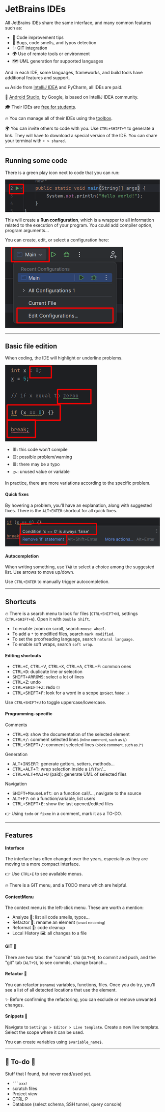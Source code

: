 # JetBrains IDEs

<div class="row row-cols-md-2"><div>

All JetBrains IDEs share the same interface, and many common features such as:

* 🚀 Code improvement tips
* 🧼 Bugs, code smells, and typos detection
* ✨ GIT integration
* 🌍 Use of remote tools or environment
* 🗺️ UML generation for supported languages

And in each IDE, some languages, frameworks, and build tools have additional features and support. 
</div><div>

💵 Aside from [IntelliJ IDEA](../idea/index.md) and PyCharm, all IDEs are paid.

📱 [Android Studio](https://developer.android.com/studio), by Google, is based on IntelliJ IDEA community.

🎓 Their IDEs are [free for students](https://www.jetbrains.com/shop/eform/students).

🔥 You can manage all of their IDEs using the [toolbox](https://www.jetbrains.com/toolbox-app/).

🌍 You can invite others to code with you. Use `CTRL+SHIFT+Y` to generate a link. They will have to download a special version of the IDE. You can share your terminal with `+ > shared`.
</div></div>

<hr class="sep-both">

## Running some code

<div class="row row-cols-md-2"><div>

There is a green play icon next to code that you can run:

![run](_images/run.png)

This will create a **Run configuration**, which is a wrapper to all information related to the execution of your program. You could add compiler option, program arguments...
</div><div>

You can create, edit, or select a configuration here:

![run_config](_images/run_config.png)
</div></div>

<hr class="sep-both">

## Basic file edition

<div class="row row-cols-md-2"><div>

When coding, the IDE will highlight or underline problems.

<div class="row row-cols-md-2"><div>

![editing](_images/editing.png)
</div><div>

* 🟥: this code won't compile
* 🟨: possible problem/warning
* 🟩: there may be a typo
* 🌫️: unused value or variable

In practice, there are more variations according to the specific problem.
</div></div>
</div><div>

#### Quick fixes

By hovering a problem, you'll have an explanation, along with suggested fixes. There is the `ALT+ENTER` shortcut for all quick fixes.

![Quick fixes](_images/quick_fixes.png)

#### Autocompletion

When writing something, use `TAB` to select a choice among the suggested list. Use arrows to move up/down.

Use `CTRL+ENTER` to manually trigger autocompletion.
</div></div>

<hr class="sep-both">

## Shortcuts

<div class="row row-cols-md-2"><div>

🔥 There is a search menu to look for files (`CTRL+SHIFT+N`), settings (`CTRL+SHIFT+A`). Open it with `Double Shift`.

* To enable zoom on scroll, search `mouse wheel`.
* To add a `*` to modified files, search `mark modified`.
* To set the proofreading language, search `natural language`.
* To enable soft wraps, search `soft wrap`.

#### Editing shortcuts

* <kbd>CTRL+C</kbd>, <kbd>CTRL+V</kbd>, <kbd>CTRL+X</kbd>, <kbd>CTRL+A</kbd>, <kbd>CTRL+F</kbd>: common ones
* <kbd>CTRL+D</kbd>: duplicate line or selection
* <kbd>SHIFT+ARROWS</kbd>: select a lot of lines
* <kbd>CTRL+Z</kbd>: undo
* <kbd>CTRL+SHIFT+Z</kbd>: redo 🙄
* <kbd>CTRL+SHIFT+F</kbd>: look for a word in a scope <small>(project, folder...)</small>

Use `CTRL+SHIFT+U` to toggle uppercase/lowercase.

</div><div>

#### Programming-specific

Comments

* <kbd>CTRL+Q</kbd>: show the documentation of the selected element
* <kbd>CTRL+/</kbd>: comment selected lines <small>(inline comment, such as //)</small>
* <kbd>CTRL+SHIFT+/</kbd>: comment selected lines <small>(block comment, such as /*)</small>

Generation

* <kbd>ALT+INSERT</kbd>: generate getters, setters, methods...
* <kbd>CTRL+ALT+T</kbd>: wrap selection inside a `if`/`for`/...
* <kbd>CTRL+ALT+MAJ+U</kbd> (paid): generate UML of selected files

Navigation

* <kbd>SHIFT+MouseLeft</kbd>: on a function call/..., navigate to the source
* <kbd>ALT+F7</kbd>: on a function/variable, list users
* <kbd>CTRL+SHIFT+E</kbd>: show the last opened/edited files

👉 Using `todo` or `fixme` in a comment, mark it as a TO-DO.
</div></div>

<hr class="sep-both">

## Features

<div class="row row-cols-md-2"><div>

#### Interface

The interface has often changed over the years, especially as they are moving to a more compact interface.

👉 Use `CTRL+E` to see available menus.

🔥 There is a GIT menu, and a TODO menu which are helpful.

#### ContextMenu

The context menu is the left-click menu. These are worth a mention:

* Analyze 🔎: list all code smells, typos...
* Refactor 🎯: rename an element <small>(smart renaming)</small>
* Reformat 🧼: code cleanup
* Local History 🖼️: all changes to a file
</div><div>

#### GIT 🎒

There are two tabs: the "commit" tab (`ALT+0`), to commit and push, and the "git" tab (`ALT+9`), to see commits, change branch...

#### Refactor 🧼

You can refactor <small>(rename)</small> variables, functions, files. Once you do try, you'll see a list of all detected locations that use the element.

✨ Before confirming the refactoring, you can exclude or remove unwanted changes.

#### Snippets 🚀

Navigate to `Settings > Editor > Live template`. Create a new live template. Select the scope where it can be used.

You can create variables using `$variable_name$`.
</div></div>

<hr class="sep-both">

## 👻 To-do 👻

Stuff that I found, but never read/used yet.

<div class="row row-cols-md-2"><div>

* <code>\`\`\`xxx!</code>
* scratch files
* Project view
* CTRL-P
* Database (select schema, SSH tunnel, query console)
</div><div>
</div></div>